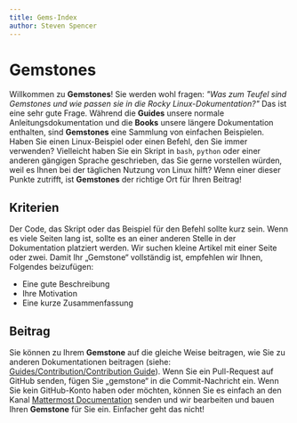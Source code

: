 ```yaml
---
title: Gems-Index
author: Steven Spencer
---
```


# Gemstones

Willkommen zu **Gemstones**! Sie werden wohl fragen: _"Was zum Teufel sind Gemstones und wie passen sie in die Rocky Linux-Dokumentation?"_ Das ist eine sehr gute Frage. Während die **Guides** unsere normale Anleitungsdokumentation und die **Books** unsere längere Dokumentation enthalten, sind **Gemstones** eine Sammlung von einfachen Beispielen. Haben Sie einen Linux-Beispiel oder einen Befehl, den Sie immer verwenden? Vielleicht haben Sie ein Skript in `bash`, `python` oder einer anderen gängigen Sprache geschrieben, das Sie gerne vorstellen würden, weil es Ihnen bei der täglichen Nutzung von Linux hilft? Wenn einer dieser Punkte zutrifft, ist **Gemstones** der richtige Ort für Ihren Beitrag!

## Kriterien

Der Code, das Skript oder das Beispiel für den Befehl sollte kurz sein. Wenn es viele Seiten lang ist, sollte es an einer anderen Stelle in der Dokumentation platziert werden. Wir suchen kleine Artikel mit einer Seite oder zwei. Damit Ihr „Gemstone“ vollständig ist, empfehlen wir Ihnen, Folgendes beizufügen:

* Eine gute Beschreibung
* Ihre Motivation
* Eine kurze Zusammenfassung

## Beitrag

Sie können zu Ihrem **Gemstone** auf die gleiche Weise beitragen, wie Sie zu anderen Dokumentationen beitragen (siehe: [Guides/Contribution/Contribution Guide](../guides/contribute/README.md)). Wenn Sie ein Pull-Request auf GitHub senden, fügen Sie „gemstone“ in die Commit-Nachricht ein. Wenn Sie kein GitHub-Konto haben oder möchten, können Sie es einfach an den Kanal [Mattermost Documentation](https://chat.rockylinux.org/rocky-linux/channels/documentation) senden und wir bearbeiten und bauen Ihren **Gemstone** für Sie ein. Einfacher geht das nicht!
